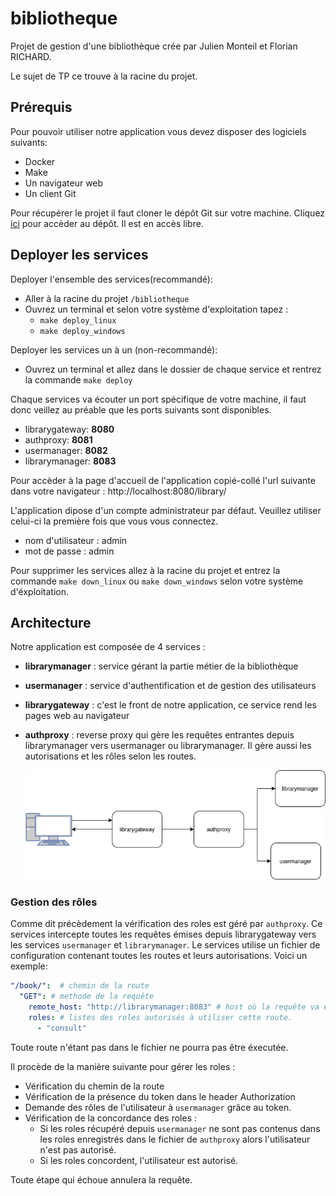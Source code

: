# bibliotheque
Projet de gestion d'une bibliothèque crée par Julien Monteil et Florian RICHARD.

Le sujet de TP ce trouve à la racine du projet. 

## Prérequis
Pour pouvoir utiliser notre application vous devez disposer des logiciels suivants:

 - Docker
 - Make
 - Un navigateur web
 - Un client Git
 
 Pour récupérer le projet il faut cloner le dépôt Git sur votre machine.
 Cliquez [ici](https://github.com/FloRichard/bibliotheque) pour accèder au dépôt. Il est en accès libre.

 
## Deployer les services
Deployer l'ensemble des services(recommandé): 
- Aller à la racine du projet `/bibliotheque`
- Ouvrez un terminal et selon votre système d'exploitation tapez :
    - `make deploy_linux`
    - `make deploy_windows`

Deployer les services un à un (non-recommandé):
- Ouvrez un terminal et allez dans le dossier de chaque service et rentrez la commande `make deploy`

Chaque services va écouter un port spécifique de votre machine, il faut donc veillez au préable que les ports suivants sont disponibles.
- librarygateway: **8080**
- authproxy:      **8081**
- usermanager:    **8082**
- librarymanager: **8083**


Pour accèder à la page d'accueil de l'application copié-collé l'url suivante dans votre navigateur : http://localhost:8080/library/

L'application dipose d'un compte administrateur par défaut. Veuillez utiliser celui-ci la première fois que vous vous connectez.
- nom d'utilisateur : admin
- mot de passe : admin

Pour supprimer les services allez à la racine du projet et entrez la commande `make down_linux` ou `make down_windows` selon votre système d'éxploitation.

 ## Architecture
 Notre application est composée de 4 services :
 - **librarymanager** : service gérant la partie métier de la bibliothèque
 - **usermanager** :  service d'authentification et de gestion des utilisateurs
 - **librarygateway** : c'est le front de notre application, ce service rend les pages web au navigateur
 - **authproxy** : reverse proxy qui gère les requêtes entrantes depuis librarymanager vers usermanager ou librarymanager. Il gère aussi les autorisations et les rôles selon les routes.
 
    ![enter image description here](archi_web_service.png)



### Gestion des rôles
Comme dit précèdement la vérification des roles est géré par `authproxy`. Ce services intercepte toutes les requêtes émises depuis librarygateway vers les services `usermanager` et `librarymanager`. 
Le services utilise un fichier de configuration contenant toutes les routes et leurs autorisations. Voici un exemple:

```YAML
"/book/":  # chemin de la route
  "GET": # methode de la requête
    remote_host: "http://librarymanager:8083" # host où la requête va être envoyée
    roles: # listes des roles autorisés à utiliser cette route.
      - "consult"
```
Toute route n'étant pas dans le fichier ne pourra pas être éxecutée.

Il procède de la manière suivante pour gérer les roles :
- Vérification du chemin de la route
- Vérification de la présence du token dans le header Authorization
- Demande des rôles de l'utilisateur à `usermanager` grâce au token.
- Vérification de la concordance des roles :
    - Si les roles récupéré depuis `usermanager` ne sont pas contenus dans les roles enregistrés dans le fichier de `authproxy` alors l'utilisateur n'est pas autorisé.
    - Si les roles concordent, l'utilisateur est autorisé. 

Toute étape qui échoue annulera la requête.
